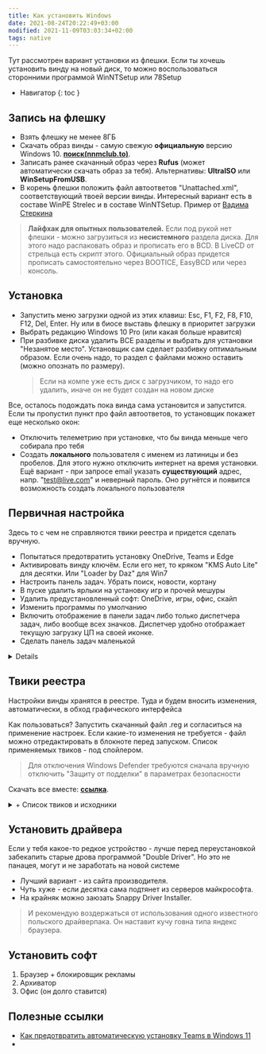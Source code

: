 ```yaml
---
title: Как установить Windows
date: 2021-08-24T20:22:49+03:00
modified: 2021-11-09T03:03:34+02:00
tags: native
---
```


Тут рассмотрен вариант установки из флешки. Если ты хочешь установить винду на новый диск, то можно воспользоваться сторонними программой WinNTSetup или 78Setup

- Навигатор
{: toc }


## Запись на флешку 
- Взять флешку не менее 8ГБ
- Скачать образ винды - самую свежую **официальную** версию Windows 10. [**поиск(nnmclub.to)**](http://nnmclub.to/forum/tracker.php?f=504&nm=windows).
- Записать ранее скачанный образ через **Rufus** (может автоматически скачать образ за тебя). Альтернативы: **UltraISO** или **WinSetupFromUSB**.
- В корень флешки положить файл автоответов "Unattached.xml", соответствующий твоей версии винды. Интересный вариант есть в составе WinPE Strelec и в составе WinNTSetup. Пример от [Вадима Стеркина](https://www.outsidethebox.ms/9951/)

>**Лайфхак для опытных пользователей.** Если под рукой нет флешки - можно загрузиться из **несистемного** раздела диска. Для этого надо распаковать образ и прописать его в BCD. В LiveCD от стрельца есть скрипт этого. Официальный образ придется прописать самостоятельно через BOOTICE, EasyBCD или через консоль.

## Установка
- Запустить меню загрузки одной из этих клавиш: Esc, F1, F2, F8, F10, F12, Del, Enter. Ну или в биосе выставь флешку в приоритет загрузки
- Выбрать редакцию Windows 10 Pro (или какая больше нравится)
- При разбивке диска удалить ВСЕ разделы и выбрать для установки "Незанятое место". Установщик сам сделает разбивку оптимальным образом. Если очень надо, то раздел с файлами можно оставить (можно опознать по размеру).
  >Если на компе уже есть диск с загрузчиком, то надо его удалить, иначе он не будет создан на новом диске

Все, осталось подождать пока винда сама установится и запустится. Если ты пропустил пункт про файл автоответов, то установщик покажет еще несколько окон:

- Отключить телеметрию при установке, что бы винда меньше чего собирала про тебя
- Создать **локального** пользователя с именем из латиницы и без пробелов. Для этого нужно отключить интернет на время установки.  Ещё вариант - при запросе email указать **существующий** адрес, напр. "test@live.com" и неверный пароль. Оно ругнётся и появится возможность создать локального пользователя

## Первичная настройка
Здесь то с чем не справляются твики реестра и придется сделать вручную. 
- Попытаться предотвратить установку OneDrive, Teams и Edge
- Активировать винду ключём. Если его нет, то кряком "KMS Auto Lite" для десятки. Или "Loader by Daz" для Win7
- Настроить панель задач. Убрать поиск, новости, кортану
- В пуске удалить ярлыки на установку игр и прочей мешуры
- Удалить предустановленный софт: OneDrive, игры, офис, скайп
- Изменить программы по умолчанию
- Включить отображение в панели задач либо только диспетчера задач, либо вообще всех значков. Диспетчер удобно отображает текущую загрузку ЦП на своей иконке.
- Сделать панель задач маленькой

<details markdown="1">

- В параметрах проводника выставить "Открыть проводник для: Этот компьютер". А в разделе Конфиденциальность убрать галки для показа недавних элементов в меню спуск.
- Добавить в автозагрузку диспетчер задач (в свёрнутом виде). Папка автозагрузки открывается командой "shell:startup" в меню Win+R. Там нужно создать ярлык на "taskmgr" и в его свойствах поставить запуск в свернутом состоянии. Закрепить его на панели задач
</details>

## Твики реестра
Настройки винды хранятся в реестре. Туда и будем вносить изменения, автоматически, в обход графического интерфейса

Как пользоваться? Запустить скачанный файл .reg и согласиться на применение настроек. 
Если какие-то изменения не требуется - файл можно отредактировать в блокноте перед запуском. Список применяемых твиков - под спойлером.

>Для отключения Windows Defender требуются сначала вручную отключить "Защиту от подделки" в параметрах безопасности

Скачать все вместе: [**ссылка**](#).  

<details markdown="1">
<summary markdown="0">+ Список твиков и исходники</summary>

```
Windows Registry Editor Version 5.00

;00. Применить все разом (этот файл)
;01. Отключить Defender
;02. Отключить UAC
;03. Отключить Smart Screen
;04. Отключить Windows Update
;05. Смена языка по Ctrl+Shift
;06. Темная тема оформления
;07. Добавить значок Компьютер на рабочий стол
;08. Открывать Компьютер при запуске проводника
;09. Отключить показ недавних файлов


;01. Отключить Defender. Сработает только если сначала вручную отключить пункт "Защита от подделки".
;Win10: Параметры > Обновление и безопасность > Безопасность Windows > Защита от вирусов и угроз > Параметры защиты от вирусов и угроз (Управление настройками) > Защита от подделки (Откл)
[HKEY_LOCAL_MACHINE\SOFTWARE\Policies\Microsoft\Windows Defender]
"DisableAntiSpyware"=dword:00000001
"AllowFastServiceStartup"=dword:00000000
"ServiceKeepAlive"=dword:00000000

[HKEY_LOCAL_MACHINE\SOFTWARE\Policies\Microsoft\Windows Defender\Real-Time Protection]
"DisableIOAVProtection"=dword:00000001
"DisableRealtimeMonitoring "=dword:00000001

[HKEY_LOCAL_MACHINE\SOFTWARE\Policies\Microsoft\Windows Defender\Spynet]
"DisableBlockAtFirstSeen"=dword:00000001
"LocalSettingOverrideSpynetReporting"=dword:00000000
"SubmitSamplesConsent"=dword:00000002

[HKEY_LOCAL_MACHINE\SOFTWARE\Microsoft\Windows Defender Security Center\Notifications]
"DisableNotifications"=dword:00000001

[HKEY_LOCAL_MACHINE\SOFTWARE\Policies\Microsoft\Windows Defender Security Center\Notifications]
"DisableNotifications"=dword:00000001


;02. Отключить UAC
[HKEY_LOCAL_MACHINE\SOFTWARE\Microsoft\Windows\CurrentVersion\Policies\System]
"ConsentPromptBehaviorAdmin"=dword:00000000
"EnableLUA"=dword:00000000
"PromptOnSecureDesktop"=dword:00000000


;03. Отключить Smart Screen
[HKEY_LOCAL_MACHINE\SOFTWARE\Microsoft\Windows\CurrentVersion\Explorer]
"SmartScreenEnabled"="Off"

[HKEY_CURRENT_USER\Software\Classes\Local Settings\Software\Microsoft\Windows\CurrentVersion\AppContainer\Storage\microsoft.microsoftedge_8wekyb3d8bbwe\MicrosoftEdge\PhishingFilter]
"EnabledV9"=dword:00000000

[HKEY_CURRENT_USER\Software\Microsoft\Windows\CurrentVersion\AppHost]
"EnableWebContentEvaluation"=dword:00000000


;04. Отключить обновления Win10. Официальный способ
;Инфа тут https://blog.simplix.info/disable-update-win10/ и тут https://remontka.pro/disable-updates-windows-10/
[HKEY_LOCAL_MACHINE\SOFTWARE\Policies\Microsoft\Windows\WindowsUpdate]
"DoNotConnectToWindowsUpdateInternetLocations"=dword:00000001
"WUServer"="localhost"
"WUStatusServer"="localhost"

[HKEY_LOCAL_MACHINE\SOFTWARE\Policies\Microsoft\Windows\WindowsUpdate\AU]
"UseWUServer"=dword:00000001
"NoAutoUpdate"=dword:00000001


;Как вернуть все взад? Раскомментируй, скопируй в отдельный файл и запусти.
;[HKEY_LOCAL_MACHINE\SOFTWARE\Policies\Microsoft\Windows\WindowsUpdate]
;"DoNotConnectToWindowsUpdateInternetLocations"=-
;"WUServer"=-
;"WUStatusServer"=-

;[HKEY_LOCAL_MACHINE\SOFTWARE\Policies\Microsoft\Windows\WindowsUpdate\AU]
;"UseWUServer"=-
;"NoAutoUpdate"=-


;05. Смена языка по Ctrl+Shift
[HKEY_CURRENT_USER\Keyboard Layout\Toggle]
"Hotkey"="2"
"Language Hotkey"="2"
"Layout Hotkey"="3"


;06. Темная тема оформления
[HKEY_CURRENT_USER\Software\Microsoft\Windows\CurrentVersion\Themes\Personalize]
"AppsUseLightTheme"=dword:00000000


;07. Добавить значок Компьютер на рабочий стол
[HKEY_CURRENT_USER\Software\Microsoft\Windows\CurrentVersion\Explorer\HideDesktopIcons\NewStartPanel]
"{20D04FE0-3AEA-1069-A2D8-08002B30309D}"=dword:00000000
 
[HKEY_CURRENT_USER\Software\Microsoft\Windows\CurrentVersion\Explorer\HideDesktopIcons\ClassicStartMenu]
"{20D04FE0-3AEA-1069-A2D8-08002B30309D}"=dword:00000000


;08. Открывать Компьютер при запуске проводника (вместо избранного)
[HKEY_CURRENT_USER\Software\Microsoft\Windows\CurrentVersion\Explorer\Advanced]
"LaunchTo"=dword:00000001


;09. Отключить показ недавних файлов
[HKEY_CURRENT_USER\Software\Microsoft\Windows\CurrentVersion\Explorer]
"ShowRecent"=dword:00000000
"ShowFrequent"=dword:00000000
```
</details>


## Установить драйвера
Если у тебя какое-то редкое устройство - лучше перед переустановкой забекапить старые дрова программой "Double Driver". Но это не панацея, могут и не заработать на новой системе
- Лучший вариант - из сайта производителя.  
- Чуть хуже - если десятка сама подтянет из серверов майкрософта.  
- На крайняк можно заюзать Snappy Driver Installer. 

> И рекомендую воздержаться от использования одного известного польского драйверпака. Он наставит кучу говна типа яндекс браузера.

## Установить софт
1. Браузер + блокировщик рекламы
1. Архиватор
1. Офис (он долго ставится)



## Полезные ссылки
- [Как предотвратить автоматическую установку Teams в Windows 11](https://www.outsidethebox.ms/21375/)
- 
